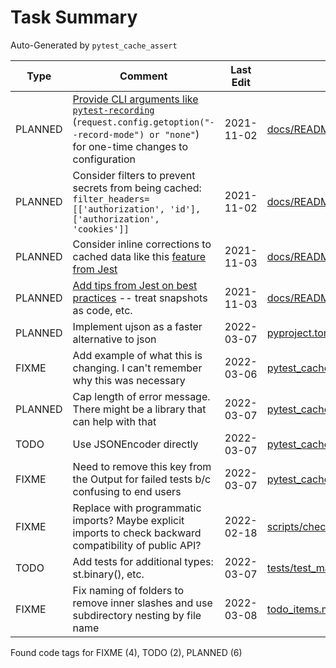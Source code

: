 # Task Summary

Auto-Generated by `pytest_cache_assert`

| Type    | Comment                                                                                                                                                                                                                                                                         | Last Edit   | Source File                                                                                                                                                                                                    |
|---------|---------------------------------------------------------------------------------------------------------------------------------------------------------------------------------------------------------------------------------------------------------------------------------|-------------|----------------------------------------------------------------------------------------------------------------------------------------------------------------------------------------------------------------|
| PLANNED | [Provide CLI arguments like `pytest-recording`](https://github.com/kiwicom/pytest-recording/blob/484bb887dd43fcaf44149160d57b58a7215e2c8a/src/pytest_recording/plugin.py#L37-L70) (`request.config.getoption("--record-mode") or "none"`) for one-time changes to configuration | 2021-11-02  | [docs/README.md:203](https://github.com/KyleKing/pytest_cache_assert/blame/59b53b867385ee55fb5d6c280931e1200f242f8c/docs/README.md#L191)                                                                       |
| PLANNED | Consider filters to prevent secrets from being cached: `filter_headers=[['authorization', 'id'], ['authorization', 'cookies']]`                                                                                                                                                 | 2021-11-02  | [docs/README.md:204](https://github.com/KyleKing/pytest_cache_assert/blame/59b53b867385ee55fb5d6c280931e1200f242f8c/docs/README.md#L192)                                                                       |
| PLANNED | Consider inline corrections to cached data like this [feature from Jest](https://jestjs.io/docs/snapshot-testing#inline-snapshots)                                                                                                                                              | 2021-11-03  | [docs/README.md:208](https://github.com/KyleKing/pytest_cache_assert/blame/0b3976e638b5f059cb1d4a8aecd008cee14ae70f/docs/README.md#L228)                                                                       |
| PLANNED | [Add tips from Jest on best practices](https://jestjs.io/docs/snapshot-testing#best-practices) -- treat snapshots as code, etc.                                                                                                                                                 | 2021-11-03  | [docs/README.md:211](https://github.com/KyleKing/pytest_cache_assert/blame/0b3976e638b5f059cb1d4a8aecd008cee14ae70f/docs/README.md#L231)                                                                       |
| PLANNED | Implement ujson as a faster alternative to json                                                                                                                                                                                                                                 | 2022-03-07  | [pyproject.toml:69](https://github.com/KyleKing/pytest_cache_assert/blame/f997474b9c84f354dd74de1da7f78e3f61af8c51/pyproject.toml#L69)                                                                         |
| FIXME   | Add example of what this is changing. I can't remember why this was necessary                                                                                                                                                                                                   | 2022-03-06  | [pytest_cache_assert/_check_assert/differ.py:95](https://github.com/KyleKing/pytest_cache_assert/blame/6899acbe3ca1d34e34096f7c29e9f55190188ae8/pytest_cache_assert/_check_assert/differ.py#L97)               |
| PLANNED | Cap length of error message. There might be a library that can help with that                                                                                                                                                                                                   | 2022-03-07  | [pytest_cache_assert/_check_assert/error_message.py:35](https://github.com/KyleKing/pytest_cache_assert/blame/b197c0df3bed15af02a6861ea5033ed1028085ec/pytest_cache_assert/_check_assert/error_message.py#L36) |
| TODO    | Use JSONEncoder directly                                                                                                                                                                                                                                                        | 2022-03-07  | [pytest_cache_assert/_check_assert/serializer.py:106](https://github.com/KyleKing/pytest_cache_assert/blame/ddfdba83ffe7cc8bf49b5af6034411bb1b3f8553/pytest_cache_assert/_check_assert/serializer.py#L145)     |
| FIXME   | Need to remove this key from the Output for failed tests b/c confusing to end users                                                                                                                                                                                             | 2022-03-07  | [pytest_cache_assert/_check_assert/validator.py:18](https://github.com/KyleKing/pytest_cache_assert/blame/b197c0df3bed15af02a6861ea5033ed1028085ec/pytest_cache_assert/_check_assert/validator.py#L19)         |
| FIXME   | Replace with programmatic imports? Maybe explicit imports to check backward compatibility of public API?                                                                                                                                                                        | 2022-02-18  | [scripts/check_imports.py:7](https://github.com/KyleKing/pytest_cache_assert/blame/de5c14ec02a9b3db952957a391ad4fbf317567ae/scripts/check_imports.py#L7)                                                       |
| TODO    | Add tests for additional types: st.binary(), etc.                                                                                                                                                                                                                               | 2022-03-07  | [tests/test_main.py:143](https://github.com/KyleKing/pytest_cache_assert/blame/f997474b9c84f354dd74de1da7f78e3f61af8c51/tests/test_main.py#L143)                                                               |
| FIXME   | Fix naming of folders to remove inner slashes and use subdirectory nesting by file name                                                                                                                                                                                         | 2022-03-08  | [todo_items.md:3](https://github.com/KyleKing/pytest_cache_assert/blame/40346865813eb5dd6f017095d5821284a2730817/todo_items.md#L2)                                                                             |

Found code tags for FIXME (4), TODO (2), PLANNED (6)

<!-- calcipy:skip_tags -->
